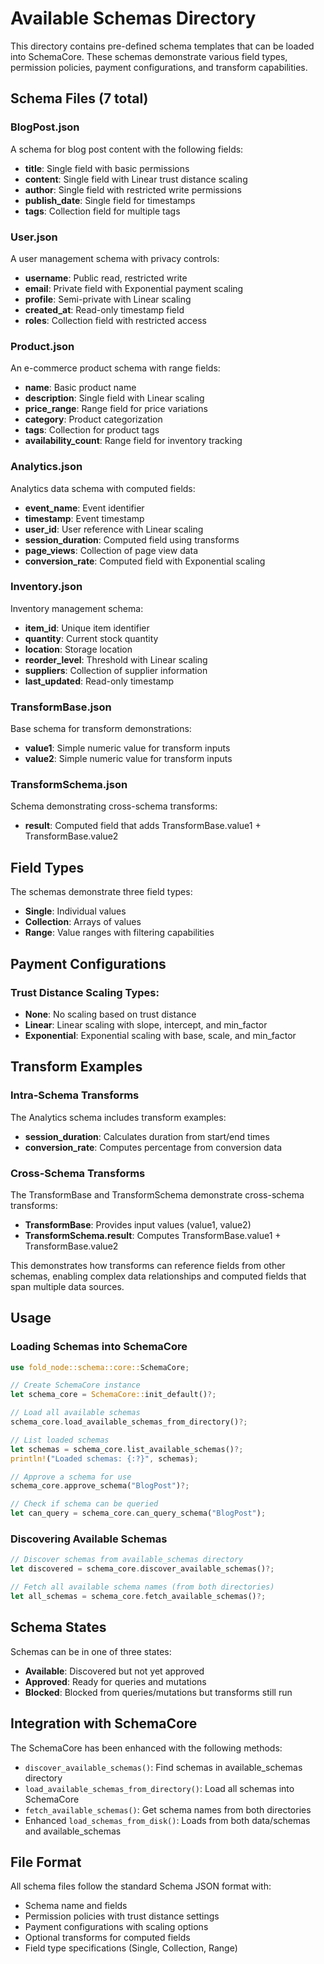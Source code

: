 # Available Schemas Directory

This directory contains pre-defined schema templates that can be loaded into SchemaCore. These schemas demonstrate various field types, permission policies, payment configurations, and transform capabilities.

## Schema Files (7 total)

### BlogPost.json
A schema for blog post content with the following fields:
- **title**: Single field with basic permissions
- **content**: Single field with Linear trust distance scaling
- **author**: Single field with restricted write permissions
- **publish_date**: Single field for timestamps
- **tags**: Collection field for multiple tags

### User.json
A user management schema with privacy controls:
- **username**: Public read, restricted write
- **email**: Private field with Exponential payment scaling
- **profile**: Semi-private with Linear scaling
- **created_at**: Read-only timestamp field
- **roles**: Collection field with restricted access

### Product.json
An e-commerce product schema with range fields:
- **name**: Basic product name
- **description**: Single field with Linear scaling
- **price_range**: Range field for price variations
- **category**: Product categorization
- **tags**: Collection for product tags
- **availability_count**: Range field for inventory tracking

### Analytics.json
Analytics data schema with computed fields:
- **event_name**: Event identifier
- **timestamp**: Event timestamp
- **user_id**: User reference with Linear scaling
- **session_duration**: Computed field using transforms
- **page_views**: Collection of page view data
- **conversion_rate**: Computed field with Exponential scaling

### Inventory.json
Inventory management schema:
- **item_id**: Unique item identifier
- **quantity**: Current stock quantity
- **location**: Storage location
- **reorder_level**: Threshold with Linear scaling
- **suppliers**: Collection of supplier information
- **last_updated**: Read-only timestamp

### TransformBase.json
Base schema for transform demonstrations:
- **value1**: Simple numeric value for transform inputs
- **value2**: Simple numeric value for transform inputs

### TransformSchema.json
Schema demonstrating cross-schema transforms:
- **result**: Computed field that adds TransformBase.value1 + TransformBase.value2

## Field Types

The schemas demonstrate three field types:
- **Single**: Individual values
- **Collection**: Arrays of values
- **Range**: Value ranges with filtering capabilities

## Payment Configurations

### Trust Distance Scaling Types:
- **None**: No scaling based on trust distance
- **Linear**: Linear scaling with slope, intercept, and min_factor
- **Exponential**: Exponential scaling with base, scale, and min_factor

## Transform Examples

### Intra-Schema Transforms
The Analytics schema includes transform examples:
- **session_duration**: Calculates duration from start/end times
- **conversion_rate**: Computes percentage from conversion data

### Cross-Schema Transforms
The TransformBase and TransformSchema demonstrate cross-schema transforms:
- **TransformBase**: Provides input values (value1, value2)
- **TransformSchema.result**: Computes TransformBase.value1 + TransformBase.value2

This demonstrates how transforms can reference fields from other schemas, enabling complex data relationships and computed fields that span multiple data sources.

## Usage

### Loading Schemas into SchemaCore

```rust
use fold_node::schema::core::SchemaCore;

// Create SchemaCore instance
let schema_core = SchemaCore::init_default()?;

// Load all available schemas
schema_core.load_available_schemas_from_directory()?;

// List loaded schemas
let schemas = schema_core.list_available_schemas()?;
println!("Loaded schemas: {:?}", schemas);

// Approve a schema for use
schema_core.approve_schema("BlogPost")?;

// Check if schema can be queried
let can_query = schema_core.can_query_schema("BlogPost");
```

### Discovering Available Schemas

```rust
// Discover schemas from available_schemas directory
let discovered = schema_core.discover_available_schemas()?;

// Fetch all available schema names (from both directories)
let all_schemas = schema_core.fetch_available_schemas()?;
```

## Schema States

Schemas can be in one of three states:
- **Available**: Discovered but not yet approved
- **Approved**: Ready for queries and mutations
- **Blocked**: Blocked from queries/mutations but transforms still run

## Integration with SchemaCore

The SchemaCore has been enhanced with the following methods:
- `discover_available_schemas()`: Find schemas in available_schemas directory
- `load_available_schemas_from_directory()`: Load all schemas into SchemaCore
- `fetch_available_schemas()`: Get schema names from both directories
- Enhanced `load_schemas_from_disk()`: Loads from both data/schemas and available_schemas

## File Format

All schema files follow the standard Schema JSON format with:
- Schema name and fields
- Permission policies with trust distance settings
- Payment configurations with scaling options
- Optional transforms for computed fields
- Field type specifications (Single, Collection, Range)